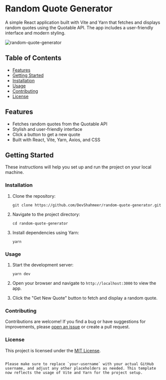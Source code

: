 
# Random Quote Generator

A simple React application built with Vite and Yarn that fetches and displays random quotes using the Quotable API. The app includes a user-friendly interface and modern styling.

![random-quote-generator](https://github.com/DevShahmeer/random-quote-generator/assets/108333592/d96b8b3b-e694-4565-842c-8c96cde9a791)


## Table of Contents

- [Features](#features)
- [Getting Started](#getting-started)
- [Installation](#installation)
- [Usage](#usage)
- [Contributing](#contributing)
- [License](#license)

## Features

- Fetches random quotes from the Quotable API
- Stylish and user-friendly interface
- Click a button to get a new quote
- Built with React, Vite, Yarn, Axios, and CSS

## Getting Started

These instructions will help you set up and run the project on your local machine.

### Installation

1. Clone the repository:

   ```
   git clone https://github.com/DevShahmeer/random-quote-generator.git
   ```

2. Navigate to the project directory:

   ```
   cd random-quote-generator
   ```

3. Install dependencies using Yarn:

   ```
   yarn
   ```

### Usage

1. Start the development server:

   ```
   yarn dev
   ```

2. Open your browser and navigate to `http://localhost:3000` to view the app.

3. Click the "Get New Quote" button to fetch and display a random quote.

### Contributing

Contributions are welcome! If you find a bug or have suggestions for improvements, please [open an issue](https://github.com/your-username/random-quote-generator/issues) or create a pull request.

### License

This project is licensed under the [MIT License](LICENSE).
```

Please make sure to replace `your-username` with your actual GitHub username, and adjust any other placeholders as needed. This template now reflects the usage of Vite and Yarn for the project setup.
